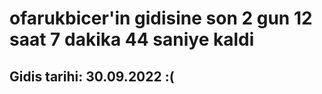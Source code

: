 # ofarukbicer'in gidisine son 2 gun 12 saat 7 dakika 44 saniye kaldi

## Gidis tarihi: 30.09.2022 :(